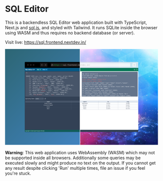 # SQL Editor

This is a backendless SQL Editor web application built with TypeScript, Next.js and [sql.js](https://sql.js.org), and 
styled with Tailwind. It runs SQLite inside the browser using WASM and thus requires no backend database (or server).

Visit live: https://sql.frontend.nextdev.in/

![](./screenshot.png)

**Warning**: This web application uses WebAssembly (WASM) which may not be supported inside all browsers. Additionally 
some queries may be executed slowly and might produce no text on the output. If you cannot get any result despite 
clicking 'Run' multiple times, file an issue if you feel you're stuck.